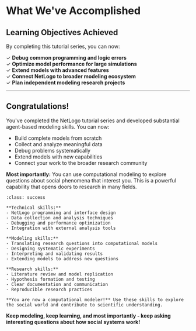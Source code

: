 # What We've Accomplished

## Learning Objectives Achieved

By completing this tutorial series, you can now:

✓ **Debug common programming and logic errors**  
✓ **Optimize model performance for large simulations**  
✓ **Extend models with advanced features**  
✓ **Connect NetLogo to broader modeling ecosystem**  
✓ **Plan independent modeling research projects**

---

## Congratulations!

You've completed the NetLogo tutorial series and developed substantial agent-based modeling skills. You can now:

- Build complete models from scratch
- Collect and analyze meaningful data
- Debug problems systematically  
- Extend models with new capabilities
- Connect your work to the broader research community

**Most importantly:** You can use computational modeling to explore questions about social phenomena that interest you. This is a powerful capability that opens doors to research in many fields.

```{admonition} What You've Accomplished
:class: success

**Technical skills:**
- NetLogo programming and interface design
- Data collection and analysis techniques
- Debugging and performance optimization
- Integration with external analysis tools

**Modeling skills:**
- Translating research questions into computational models
- Designing systematic experiments
- Interpreting and validating results
- Extending models to address new questions

**Research skills:**
- Literature review and model replication
- Hypothesis formation and testing
- Clear documentation and communication
- Reproducible research practices

**You are now a computational modeler!** Use these skills to explore the social world and contribute to scientific understanding.
```

**Keep modeling, keep learning, and most importantly - keep asking interesting questions about how social systems work!**
